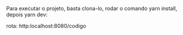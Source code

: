 Para executar o projeto, basta clona-lo, rodar o comando yarn install, depois yarn dev:

rota:
http:localhost:8080/codigo
